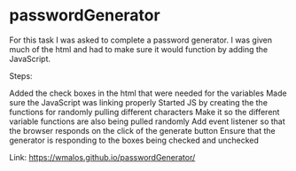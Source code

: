 # passwordGenerator

For this task I was asked to complete a password generator. I was given much of the html and had to make sure it would function by adding the JavaScript.

Steps:

Added the check boxes in the html that were needed for the variables
Made sure the JavaScript was linking properly
Started JS by creating the the functions for randomly pulling different characters
Make it so the different variable functions are also being pulled randomly
Add event listener so that the browser responds on the click of the generate button
Ensure that the generator is responding to the boxes being checked and unchecked


Link: https://wmalos.github.io/passwordGenerator/

